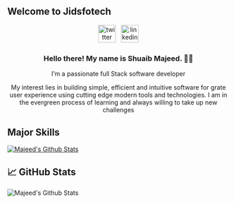 ## Welcome to Jidsfotech

<p align='center'>
<a href="https://twitter.com/MajeedShuaib"><img src='https://cdn.jsdelivr.net/npm/simple-icons@3.0.1/icons/twitter.svg' alt='twitter' height='40'></a>&nbsp;&nbsp;
<a href=" www.linkedin.com/in/majeed-shuaib-b5594a155Github"><img src='https://cdn.jsdelivr.net/npm/simple-icons@3.0.1/icons/linkedin.svg' alt='linkedin' height='40'></a>
</p>

<h3 align="center">Hello there! My name is Shuaib Majeed. 👋🤓</h3>
<p align="center"> I’m a passionate full Stack software developer</P>
<p align="center"> My interest lies in building simple, efficient and intuitive software for grate user experience using cutting edge modern tools and technologies. I am in the evergreen process of learning and always willing to take up new challenges</p>

## Major Skills
[![Majeed's Github Stats](https://github-readme-stats.vercel.app/api/top-langs?username=jidsfotech&show_icons=true&theme=tokyonight)](https://github.com/jidsfotech)

## &#x1f4c8; GitHub Stats
![Majeed's Github Stats](https://github-readme-stats.vercel.app/api?username=jidsfotech&show_icons=true&theme=radical)
